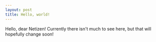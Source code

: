 ```yaml
---
layout: post
title: Hello, world!
---
```


Hello, dear Netizen! Currently there isn't much to see here, but that will hopefully change soon!
